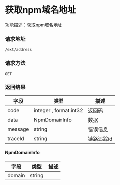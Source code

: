 # 获取npm域名地址
功能描述：获取npm域名地址

### 请求地址
```
/ext/address
```

### 请求方法
`GET`




### 返回结果
| 字段 | 类型 | 描述 |
| -------- | -------- | -------- |
| code     | integer , format:int32  | 返回码 |
| data     | NpmDomainInfo   | 数据 |
| message     | string   | 错误信息 |
| traceId     | string   | 链路追踪id |
#### NpmDomainInfo
| 字段 | 类型 | 描述 |
| -------- | -------- | -------- |
| domain     | string   |  |

